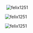 <p>&nbsp;<img align="center" src="https://github-readme-stats.vercel.app/api?username=felix1251&show_icons=true&locale=en&theme=dark&hide=contribs,issues" alt="felix1251" /></p>
<p><img align="center" src="https://github-readme-streak-stats.herokuapp.com/?user=felix1251&theme=dark" alt="felix1251" /></p>
<p><img align="center" src="https://github-readme-stats.vercel.app/api/top-langs/?username=felix1251&layout=compact" alt="felix1251" /></p>


